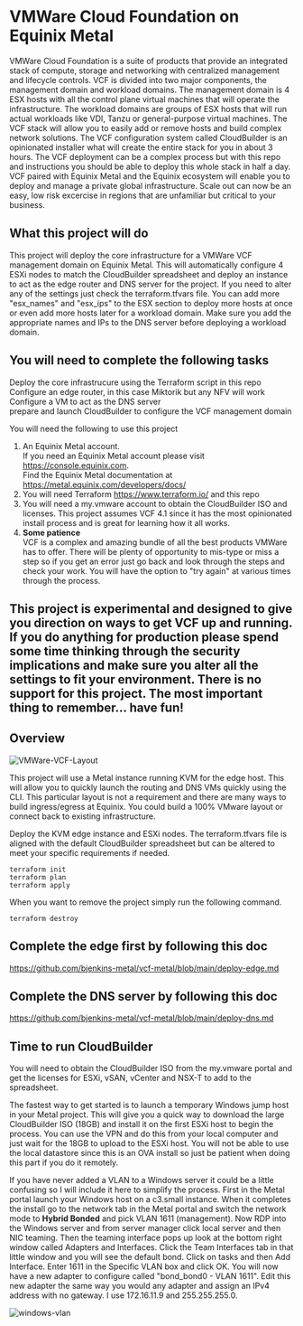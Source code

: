 # VMWare Cloud Foundation on Equinix Metal

VMWare Cloud Foundation is a suite of products that provide an integrated stack of compute, storage and networking with centralized management and lifecycle controls.  VCF is divided into two major components, the management domain and workload domains.  The management domain is 4 ESX hosts with all the control plane virtual machines that will operate the infrastructure.  The workload domains are groups of ESX hosts that will run actual workloads like VDI, Tanzu or general-purpose virtual machines.  The VCF stack will allow you to easily add or remove hosts and build complex network solutions.  The VCF configuration system called CloudBuilder is an opinionated installer what will create the entire stack for you in about 3 hours.  The VCF deployment can be a complex process but with this repo and instructions you should be able to deploy this whole stack in half a day.  VCF paired with Equinix Metal and the Equinix ecosystem will enable you to deploy and manage a private global infrastructure.  Scale out can now be an easy, low risk excercise in regions that are unfamiliar but critical to your business.

## What this project will do
This project will deploy the core infrastructure for a VMWare VCF management domain on Equinix Metal.  This will automatically configure 4 ESXi nodes to match the CloudBuilder spreadsheet and deploy an instance to act as the edge router and DNS server for the project.  If you need to alter any of the settings just check the terraform.tfvars file.  You can add more "esx_names" and "esx_ips" to the ESX section to deploy more hosts at once or even add more hosts later for a workload domain.  Make sure you add the appropriate names and IPs to the DNS server before deploying a workload domain.

## You will need to complete the following tasks
Deploy the core infrastrucure using the Terraform script in this repo \
Configure an edge router, in this case Miktorik but any NFV will work \
Configure a VM to act as the DNS server \
prepare and launch CloudBuilder to configure the VCF management domain

You will need the following to use this project
1. An Equinix Metal account. \
 If you need an Equinix Metal account please visit https://console.equinix.com. \
 Find the Equinix Metal documentation at https://metal.equinix.com/developers/docs/
2. You will need Terraform https://www.terraform.io/ and this repo
3. You will need a my.vmware account to obtain the CloudBuilder ISO and licenses.  This project assumes VCF 4.1 since it has the most opinionated install process and is great for learning how it all works.
4. **Some patience** \
 VCF is a complex and amazing bundle of all the best products VMWare has to offer.  There will be plenty of opportunity to mis-type or miss a step so if you get an error just go back and look through the steps and check your work.  You will have the option to "try again" at various times through the process.

## This project is experimental and designed to give you direction on ways to get VCF up and running.  If you do anything for production please spend some time thinking through the security implications and make sure you alter all the settings to fit your environment.  There is no support for this project.  The most important thing to remember... have fun!

## Overview

![VMWare-VCF-Layout](https://user-images.githubusercontent.com/74058939/142038048-d46f564d-9e5e-473b-873b-12d7b867210f.png)

This project will use a Metal instance running KVM for the edge host. This will allow you to quickly launch the routing and DNS VMs quickly using the CLI.  This particular layout is not a requirement and there are many ways to build ingress/egress at Equinix.  You could build a 100% VMware layout or connect back to existing infrastructure.

Deploy the KVM edge instance and ESXi nodes.  The terraform.tfvars file is aligned with the default CloudBuilder spreadsheet but can be altered to meet your specific requirements if needed.
```shell
terraform init
terraform plan
terraform apply
```
When you want to remove the project simply run the following command.
```shell
terraform destroy
```
## Complete the edge first by following this doc

https://github.com/bjenkins-metal/vcf-metal/blob/main/deploy-edge.md

## Complete the DNS server by following this doc

https://github.com/bjenkins-metal/vcf-metal/blob/main/deploy-dns.md

## Time to run CloudBuilder

You will need to obtain the CloudBuilder ISO from the my.vmware portal and get the licenses for ESXi, vSAN, vCenter and NSX-T to add to the spreadsheet.

The fastest way to get started is to launch a temporary Windows jump host in your Metal project.  This will give you a quick way to download the large CloudBuilder ISO (18GB) and install it on the first ESXi host to begin the process.  You can use the VPN and do this from your local computer and just wait for the 18GB to upload to the ESXi host.  You will not be able to use the local datastore since this is an OVA install so just be patient when doing this part if you do it remotely.

If you have never added a VLAN to a Windows server it could be a little confusing so I will include it here to simplify the process.
First in the Metal portal launch your Windows host on a c3.small instance.  When it completes the install go to the network tab in the Metal portal and switch the network mode to **Hybrid Bonded** and pick VLAN 1611 (management).  Now RDP into the Windows server and from server manager click local server and then NIC teaming.  Then the teaming interface pops up look at the bottom right window called Adapters and Interfaces.  Click the Team Interfaces tab in that little window and you will see the default bond.  Click on tasks and then Add Interface.  Enter 1611 in the Specific VLAN box and click OK.  You will now have a new adapter to configure called 
"bond_bond0 - VLAN 1611".  Edit this new adapter the same way you would any adapter and assign an IPv4 address with no gateway.  I use 172.16.11.9 and 255.255.255.0.

![windows-vlan](https://user-images.githubusercontent.com/74058939/142064791-7bd305f2-8034-4fe7-97fc-367e770041af.png)
